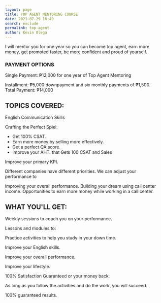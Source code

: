 ```yaml
--- 
layout: page
title: TOP AGENT MENTORING COURSE
date: 2021-07-29 16:49
search: exclude
permalink: top-agent 
author: Kevin Olega 
--- 
```


I will mentor you for one year so you can become top agent, earn more money, get promoted faster, be more confident and proud of yourself.

### PAYMENT OPTIONS

Single Payment: ₱12,000 for one year of Top Agent Mentoring

Installment: ₱5,000 downpayment and six monthly payments of ₱1,500. Total Payment: ₱14,000

## TOPICS COVERED:

English Communication Skills

Crafting the Perfect Spiel:

- Get 100% CSAT.
- Earn more money by selling more effectively.
- Get a perfect QA score.
- Improve your AHT. that Gets 100 CSAT and Sales


Improve your primary KPI.

Different companies have different priorities. We can adjust your performance to 

Improving your overall performance.
Building your dream using call center income.
Opportunities to earn more money while working in a call center.

## WHAT YOU'LL GET:

Weekly sessions to coach you on your performance.

Lessons and modules to:

Practice activities to help you study in your down time.

Improve your English skills.

Improve your overall performance.

Improve your lifestyle.

100% Satisfaction Guaranteed or your money back.

As long as you follow the activities and do the work, you will succeed.

100% guaranteed results.